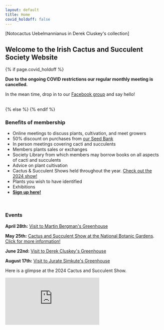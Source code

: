 ```yaml
---
layout: default
title: Home
covid_holdoff: false
---
```

<section class="clearfix index">
    <div id="index_banner">
    </div>
   <div class="credits">
       [Notocactus Uebelmannianus in Derek Cluskey's collection] 
    </div>
    <h2 class="index_header">
        Welcome to the Irish Cactus and Succulent Society Website
    </h2>
</section>

<!-- Calendar -->
<section class="timetable clearfix">
    <div class="container">
        {% if page.covid_holdoff %}
        <strong><p class="center">
            Due to the ongoing COVID restrictions our regular monthly meeting is cancelled.
        </p></strong>
        <p class="center">
            In the mean time, drop in to our <a href="{{ site.facebook_group_url }}" target="_blank">Facebook group</a> and say hello!
        </p>
        <br />
        {% else %}
<!--        <p class="center" style="margin-top:-10px; font-size:1.7em;">
           <strong>ANNUAL PLANT SALE</strong>
        </p>
        <p class="center" style="font-size:1.2em;">
            <strong>Our next meeting/PLANT SALE is on Thursday, June 9th at 7:30pm at the Botanic Gardens.</strong>
        </p>
        <p class="center" style="margin-top:-10px; font-size:1.2em;">
            We hope to see you all there! 
        </p>
-->
        {% endif %}
    </div>
</section>

<!-- become a member -->
<section id="" class="potting clearfix">
    <div class="potting_small onleft">
        <div class="text" style="display:none">
            <h3>
                Become a member!*:)
            </h3>
        </div>
    </div>
    <div class="potting_small onright">
        <div class="text">
            <h3>
                <strong>
                    Benefits of membership
                </strong>
            </h3>
            <ul>
                <li>Online meetings to discuss plants, cultivation, and meet growers</li>
		<li>50% discount on purchases from <a href="https://irelandcactus.com/seedbank.html">our Seed Bank</a></li>
                <li>In person meetings covering cacti and succulents</li>
                <li>Members plants sales or exchanges</li>
                <li>Society Library from which members may borrow books on all aspects of cacti and succulents</li>
                <li>Advice on plant cultivation</li>
                <li>Cactus & Succulent Shows held throughout the year. <a href="https://www.irelandcactus.com/show2024.html">Check out the 2024 show!</a></li>
                <li>Plants you wish to have identified</li>
                <li>Exhibitions</li>
                <li><b><a href="https://www.irelandcactus.com/join.html">Sign up here!</a></b></li>
            </ul>
        </div>
    </div>
</section>
<!-- Container element for parallax-->
<div class="potting_para"></div>
<section class="medias clearfix">
    <div class="main_wrapper">
        <br>
        <div class="video-related">
            <h3>
                <strong>
                    Events
                </strong>
            </h3>
            <p> <b>April 28th:</b> <a href="https://www.facebook.com/events/1112751436732005/">Visit to Martin Bergman's Greenhouse</a></p>
            <p> <b>May 25th:</b> <a href="https://www.facebook.com/events/2029021420812053/">Cactus and Succulent Show at the National Botanic Gardens</a>. <a href="https://www.irelandcactus.com/show2024.html">Click for more information!</a></p>
            <p> <b>June 22nd:</b> <a href="https://www.facebook.com/events/3424715277673778/">Visit to Derek Cluskey's Greenhouse</a></p>
            <p> <b>August 17th:</b> <a href="https://www.facebook.com/events/766119132142495/">Visit to Jurate Simkute's Greenhouse</a></p>
            <p> Here is a glimpse at the 2024 Cactus and Succulent Show.</p>
        </div>
        <!-- video cactus show -->
        <div class="video">
            <iframe src="https://www.youtube.com/embed/WTogtYcND5o" title="YouTube video player" frameborder="0" allow="accelerometer; autoplay; clipboard-write; encrypted-media; gyroscope; picture-in-picture" allowfullscreen></iframe>
        </div>
    </div>
</section>
